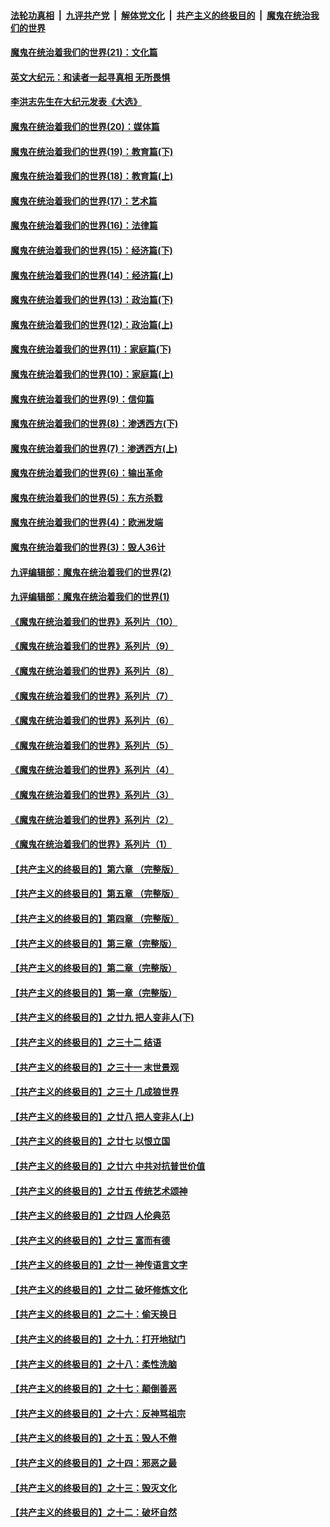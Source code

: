 ####  [法轮功真相](../../../../basic/blob/master/README.md?t=12261402) &nbsp;|&nbsp; [九评共产党](../../../../9ping.md/blob/master/README.md?t=12261402) &nbsp;|&nbsp; [解体党文化](../../../../jtdwh.md/blob/master/README.md?t=12261402)  &nbsp;|&nbsp; [共产主义的终极目的](../../../../gczydzjmd.md/blob/master/README.md?t=12261402) &nbsp;|&nbsp; [魔鬼在统治我们的世界](../../../../mgztzwmdsj.md/blob/master/README.md?t=12261402) 

#### [魔鬼在统治着我们的世界(21)：文化篇](../pages/nsc422/n10597706.md?t=12261402) 

#### [英文大纪元：和读者一起寻真相 无所畏惧](../pages/nsc422/n12542027.md?t=12261402) 

#### [李洪志先生在大纪元发表《大选》](../pages/nsc422/n12534746.md?t=12261402) 

#### [魔鬼在统治着我们的世界(20)：媒体篇](../pages/nsc422/n10586579.md?t=12261402) 

#### [魔鬼在统治着我们的世界(19)：教育篇(下)](../pages/nsc422/n10564808.md?t=12261402) 

#### [魔鬼在统治着我们的世界(18)：教育篇(上)](../pages/nsc422/n10526970.md?t=12261402) 

#### [魔鬼在统治着我们的世界(17)：艺术篇](../pages/nsc422/n10499093.md?t=12261402) 

#### [魔鬼在统治着我们的世界(16)：法律篇](../pages/nsc422/n10485969.md?t=12261402) 

#### [魔鬼在统治着我们的世界(15)：经济篇(下)](../pages/nsc422/n10469975.md?t=12261402) 

#### [魔鬼在统治着我们的世界(14)：经济篇(上)](../pages/nsc422/n10457370.md?t=12261402) 

#### [魔鬼在统治着我们的世界(13)：政治篇(下)](../pages/nsc422/n10448270.md?t=12261402) 

#### [魔鬼在统治着我们的世界(12)：政治篇(上)](../pages/nsc422/n10444576.md?t=12261402) 

#### [魔鬼在统治着我们的世界(11)：家庭篇(下)](../pages/nsc422/n10440961.md?t=12261402) 

#### [魔鬼在统治着我们的世界(10)：家庭篇(上)](../pages/nsc422/n10435448.md?t=12261402) 

#### [魔鬼在统治着我们的世界(9)：信仰篇](../pages/nsc422/n10432159.md?t=12261402) 

#### [魔鬼在统治着我们的世界(8)：渗透西方(下)](../pages/nsc422/n10429603.md?t=12261402) 

#### [魔鬼在统治着我们的世界(7)：渗透西方(上)](../pages/nsc422/n10426013.md?t=12261402) 

#### [魔鬼在统治着我们的世界(6)：输出革命](../pages/nsc422/n10421536.md?t=12261402) 

#### [魔鬼在统治着我们的世界(5)：东方杀戮](../pages/nsc422/n10417707.md?t=12261402) 

#### [魔鬼在统治着我们的世界(4)：欧洲发端](../pages/nsc422/n10414890.md?t=12261402) 

#### [魔鬼在统治着我们的世界(3)：毁人36计](../pages/nsc422/n10411583.md?t=12261402) 

#### [九评编辑部：魔鬼在统治着我们的世界(2)](../pages/nsc422/n10410036.md?t=12261402) 

#### [九评编辑部：魔鬼在统治着我们的世界(1)](../pages/nsc422/n10406825.md?t=12261402) 

#### [《魔鬼在统治着我们的世界》系列片（10）](../pages/nsc422/n12292670.md?t=12261402) 

#### [《魔鬼在统治着我们的世界》系列片（9）](../pages/nsc422/n12290859.md?t=12261402) 

#### [《魔鬼在统治着我们的世界》系列片（8）](../pages/nsc422/n12287445.md?t=12261402) 

#### [《魔鬼在统治着我们的世界》系列片（7）](../pages/nsc422/n12283425.md?t=12261402) 

#### [《魔鬼在统治着我们的世界》系列片（6）](../pages/nsc422/n12282314.md?t=12261402) 

#### [《魔鬼在统治着我们的世界》系列片（5）](../pages/nsc422/n12281419.md?t=12261402) 

#### [《魔鬼在统治着我们的世界》系列片（4）](../pages/nsc422/n12274024.md?t=12261402) 

#### [《魔鬼在统治着我们的世界》系列片（3）](../pages/nsc422/n12271322.md?t=12261402) 

#### [《魔鬼在统治着我们的世界》系列片（2）](../pages/nsc422/n12269049.md?t=12261402) 

#### [《魔鬼在统治着我们的世界》系列片（1）](../pages/nsc422/n12267575.md?t=12261402) 

#### [【共产主义的终极目的】第六章 （完整版）](../pages/nsc422/n11428913.md?t=12261402) 

#### [【共产主义的终极目的】第五章 （完整版）](../pages/nsc422/n11428912.md?t=12261402) 

#### [【共产主义的终极目的】第四章 （完整版）](../pages/nsc422/n11428907.md?t=12261402) 

#### [【共产主义的终极目的】第三章（完整版）](../pages/nsc422/n11428848.md?t=12261402) 

#### [【共产主义的终极目的】第二章（完整版）](../pages/nsc422/n11428831.md?t=12261402) 

#### [【共产主义的终极目的】第一章（完整版）](../pages/nsc422/n11417651.md?t=12261402) 

#### [【共产主义的终极目的】之廿九 把人变非人(下)](../pages/nsc422/n11344140.md?t=12261402) 

#### [【共产主义的终极目的】之三十二 结语](../pages/nsc422/n11360535.md?t=12261402) 

#### [【共产主义的终极目的】之三十一 末世景观](../pages/nsc422/n11351129.md?t=12261402) 

#### [【共产主义的终极目的】之三十 几成狼世界](../pages/nsc422/n11348280.md?t=12261402) 

#### [【共产主义的终极目的】之廿八 把人变非人(上)](../pages/nsc422/n11340492.md?t=12261402) 

#### [【共产主义的终极目的】之廿七 以恨立国](../pages/nsc422/n11336944.md?t=12261402) 

#### [【共产主义的终极目的】之廿六 中共对抗普世价值](../pages/nsc422/n11324785.md?t=12261402) 

#### [【共产主义的终极目的】之廿五 传统艺术颂神](../pages/nsc422/n11296396.md?t=12261402) 

#### [【共产主义的终极目的】之廿四 人伦典范](../pages/nsc422/n11296397.md?t=12261402) 

#### [【共产主义的终极目的】之廿三 富而有德](../pages/nsc422/n11283598.md?t=12261402) 

#### [【共产主义的终极目的】之廿一 神传语言文字](../pages/nsc422/n11263265.md?t=12261402) 

#### [【共产主义的终极目的】之廿二 破坏修炼文化](../pages/nsc422/n11245728.md?t=12261402) 

#### [【共产主义的终极目的】之二十：偷天换日](../pages/nsc422/n11238846.md?t=12261402) 

#### [【共产主义的终极目的】之十九：打开地狱门](../pages/nsc422/n11206376.md?t=12261402) 

#### [【共产主义的终极目的】之十八：柔性洗脑](../pages/nsc422/n11199994.md?t=12261402) 

#### [【共产主义的终极目的】之十七：颠倒善恶](../pages/nsc422/n11179782.md?t=12261402) 

#### [【共产主义的终极目的】之十六：反神骂祖宗](../pages/nsc422/n11166798.md?t=12261402) 

#### [【共产主义的终极目的】之十五：毁人不倦](../pages/nsc422/n11166792.md?t=12261402) 

#### [【共产主义的终极目的】之十四：邪恶之最](../pages/nsc422/n11150249.md?t=12261402) 

#### [【共产主义的终极目的】之十三：毁灭文化](../pages/nsc422/n11135227.md?t=12261402) 

#### [【共产主义的终极目的】之十二：破坏自然](../pages/nsc422/n11135214.md?t=12261402) 

